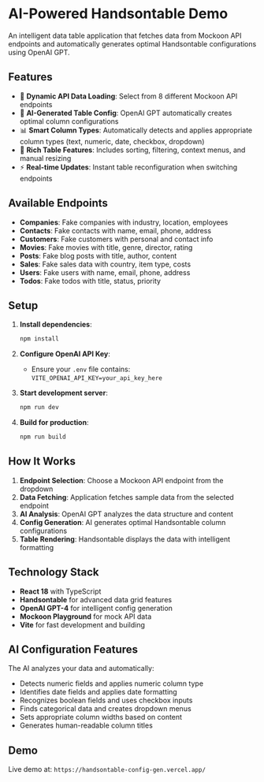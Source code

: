 # AI-Powered Handsontable Demo

An intelligent data table application that fetches data from Mockoon API endpoints and automatically generates optimal Handsontable configurations using OpenAI GPT.

## Features

- 🔄 **Dynamic API Data Loading**: Select from 8 different Mockoon API endpoints
- 🤖 **AI-Generated Table Config**: OpenAI GPT automatically creates optimal column configurations
- 📊 **Smart Column Types**: Automatically detects and applies appropriate column types (text, numeric, date, checkbox, dropdown)
- 🎨 **Rich Table Features**: Includes sorting, filtering, context menus, and manual resizing
- ⚡ **Real-time Updates**: Instant table reconfiguration when switching endpoints

## Available Endpoints

- **Companies**: Fake companies with industry, location, employees
- **Contacts**: Fake contacts with name, email, phone, address  
- **Customers**: Fake customers with personal and contact info
- **Movies**: Fake movies with title, genre, director, rating
- **Posts**: Fake blog posts with title, author, content
- **Sales**: Fake sales data with country, item type, costs
- **Users**: Fake users with name, email, phone, address
- **Todos**: Fake todos with title, status, priority

## Setup

1. **Install dependencies**:
   ```bash
   npm install
   ```

2. **Configure OpenAI API Key**:
   - Ensure your `.env` file contains: `VITE_OPENAI_API_KEY=your_api_key_here`

3. **Start development server**:
   ```bash
   npm run dev
   ```

4. **Build for production**:
   ```bash
   npm run build
   ```

## How It Works

1. **Endpoint Selection**: Choose a Mockoon API endpoint from the dropdown
2. **Data Fetching**: Application fetches sample data from the selected endpoint
3. **AI Analysis**: OpenAI GPT analyzes the data structure and content
4. **Config Generation**: AI generates optimal Handsontable column configurations
5. **Table Rendering**: Handsontable displays the data with intelligent formatting

## Technology Stack

- **React 18** with TypeScript
- **Handsontable** for advanced data grid features
- **OpenAI GPT-4** for intelligent config generation
- **Mockoon Playground** for mock API data
- **Vite** for fast development and building

## AI Configuration Features

The AI analyzes your data and automatically:

- Detects numeric fields and applies numeric column type
- Identifies date fields and applies date formatting
- Recognizes boolean fields and uses checkbox inputs
- Finds categorical data and creates dropdown menus
- Sets appropriate column widths based on content
- Generates human-readable column titles

## Demo

Live demo at: `https://handsontable-config-gen.vercel.app/` 
